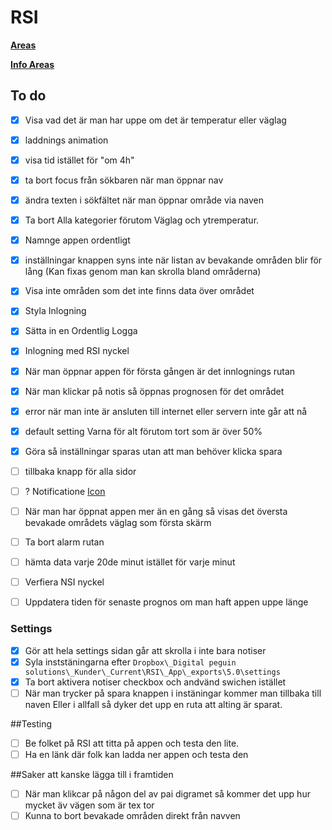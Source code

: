# RSI

[**Areas**](http://163.172.101.14:8000/api//forecasts)

[**Info Areas**](http://163.172.101.14:8000/api//area/1427@1497772800)

## To do
-[x] Visa vad det är man har uppe om det är temperatur eller väglag
-[x] laddnings animation
-[x] visa tid istället för "om 4h"
-[x] ta bort focus från sökbaren när man öppnar nav
-[x] ändra texten i sökfältet när man öppnar område via naven
-[x] Ta bort Alla kategorier förutom Väglag och ytremperatur.
-[x] Namnge appen ordentligt
-[x] inställningar knappen syns inte när listan av bevakande områden blir för lång
  (Kan fixas genom man kan skrolla bland områderna)
-[x] Visa inte områden som det inte finns data över området
-[x] Styla Inlogning
-[x] Sätta in en Ordentlig Logga
-[x] Inlogning med RSI nyckel
-[x] När man öppnar appen för första gången är det innlognings rutan
-[x] När man klickar på notis så öppnas prognosen för det området
-[x] error när man inte är ansluten till internet eller servern inte går att nå
-[x] default setting Varna för alt förutom tort som är över 50%
-[x] Göra så inställningar sparas utan att man behöver klicka spara
-[ ] tillbaka knapp för alla sidor
-[ ] ? Notificatione [Icon](https://stackoverflow.com/questions/30795431/icon-not-displaying-in-notification-white-square-shown-instead)
-[ ] När man har öppnat appen mer än en gång så visas det översta bevakade områdets väglag som första skärm
-[ ] Ta bort alarm rutan
-[ ] hämta data varje 20de minut istället för varje minut
-[ ] Verfiera NSI nyckel
-[ ] Uppdatera tiden för senaste prognos om man haft appen uppe länge


### Settings
-[x] Gör att hela settings sidan går att skrolla i inte bara notiser
-[x] Syla inststäningarna efter `Dropbox\_Digital peguin solutions\_Kunder\_Current\RSI\_App\_exports\5.0\settings`
-[x] Ta bort aktivera notiser checkbox och andvänd swichen istället
-[ ] När man trycker på spara knappen i instäningar kommer man tillbaka till naven Eller i allfall så dyker det upp en ruta att alting är sparat.

##Testing
-[ ] Be folket på RSI att titta på appen och testa den lite.
-[ ] Ha en länk där folk kan ladda ner appen och testa den

##Saker att kanske lägga till i framtiden
-[ ] När man klikcar på någon del av pai 
    digramet så kommer det upp hur mycket äv vägen som är tex tor
-[ ] Kunna to bort bevakade områden direkt från navven